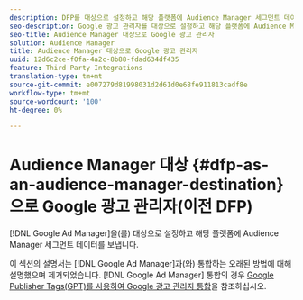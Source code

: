 ```yaml
---
description: DFP를 대상으로 설정하고 해당 플랫폼에 Audience Manager 세그먼트 데이터를 보냅니다.
seo-description: Google 광고 관리자를 대상으로 설정하고 해당 플랫폼에 Audience Manager 세그먼트 데이터를 보냅니다.
seo-title: Audience Manager 대상으로 Google 광고 관리자
solution: Audience Manager
title: Audience Manager 대상으로 Google 광고 관리자
uuid: 12d6c2ce-f0fa-4a2c-8b88-fdad634df435
feature: Third Party Integrations
translation-type: tm+mt
source-git-commit: e007279d81998031d2d61d0e68fe911813cadf8e
workflow-type: tm+mt
source-wordcount: '100'
ht-degree: 0%

---
```



# Audience Manager 대상 {#dfp-as-an-audience-manager-destination}으로 Google 광고 관리자(이전 DFP)

[!DNL Google Ad Manager]을(를) 대상으로 설정하고 해당 플랫폼에 Audience Manager 세그먼트 데이터를 보냅니다.

이 섹션의 설명서는 [!DNL Google Ad Manager]과(와) 통합하는 오래된 방법에 대해 설명했으며 제거되었습니다. [!DNL Google Ad Manager] 통합의 경우 [Google Publisher Tags(GPT)를 사용하여 Google 광고 관리자 통합](../integration/gpt-aam-destination/gpt-aam-requirements.md)을 참조하십시오.
